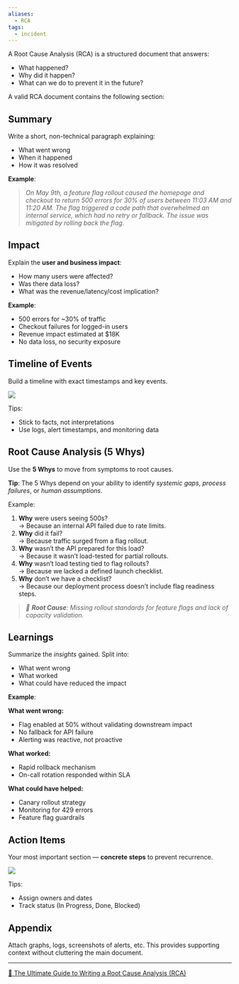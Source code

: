 ```yaml
---
aliases:
  - RCA
tags:
  - incident
---
```

A Root Cause Analysis (RCA) is a structured document that answers:

- What happened?
- Why did it happen?
- What can we do to prevent it in the future?

A valid RCA document contains the following section:

## Summary

Write a short, non-technical paragraph explaining:

- What went wrong
- When it happened
- How it was resolved

**Example**:

> _On May 9th, a feature flag rollout caused the homepage and checkout to return 500 errors for 30% of users between 11:03 AM and 11:20 AM. The flag triggered a code path that overwhelmed an internal service, which had no retry or fallback. The issue was mitigated by rolling back the flag._

## Impact

Explain the **user and business impact**:

- How many users were affected?
- Was there data loss?
- What was the revenue/latency/cost implication?

**Example**:

- 500 errors for ~30% of traffic
- Checkout failures for logged-in users
- Revenue impact estimated at $18K
- No data loss, no security exposure

## Timeline of Events

Build a timeline with exact timestamps and key events.

![](https://miro.medium.com/v2/resize:fit:875/1*WIiC7NH2wSBHhYt1zBlmCw.png)

Tips:

- Stick to facts, not interpretations
- Use logs, alert timestamps, and monitoring data

## Root Cause Analysis (5 Whys)

Use the **5 Whys** to move from symptoms to root causes.

**Tip**: The 5 Whys depend on your ability to identify _systemic gaps_, _process failures_, or _human assumptions_.

Example:

1. **Why** were users seeing 500s?  
    → Because an internal API failed due to rate limits.
2. **Why** did it fail?  
    → Because traffic surged from a flag rollout.
3. **Why** wasn’t the API prepared for this load?  
    → Because it wasn’t load-tested for partial rollouts.
4. **Why** wasn’t load testing tied to flag rollouts?  
    → Because we lacked a defined launch checklist.
5. **Why** don’t we have a checklist?  
    → Because our deployment process doesn’t include flag readiness steps.

> _🎯_ **_Root Cause_**_: Missing rollout standards for feature flags and lack of capacity validation._

## Learnings

Summarize the _insights_ gained. Split into:

- What went wrong
- What worked
- What could have reduced the impact

**Example**:

**What went wrong:**

- Flag enabled at 50% without validating downstream impact
- No fallback for API failure
- Alerting was reactive, not proactive

**What worked:**

- Rapid rollback mechanism
- On-call rotation responded within SLA

**What could have helped:**

- Canary rollout strategy
- Monitoring for 429 errors
- Feature flag guardrails

## Action Items

Your most important section — **concrete steps** to prevent recurrence.

![](https://miro.medium.com/v2/resize:fit:875/1*MfRWy5pPuHIIK9qJZi_Ekg.png)

Tips:

- Assign owners and dates
- Track status (In Progress, Done, Blocked)

## Appendix

Attach graphs, logs, screenshots of alerts, etc. This provides supporting context without cluttering the main document.

---
[📘 The Ultimate Guide to Writing a Root Cause Analysis (RCA)](https://medium.com/@das.sudeept/the-ultimate-guide-to-writing-a-root-cause-analysis-rca-b678d5236174)